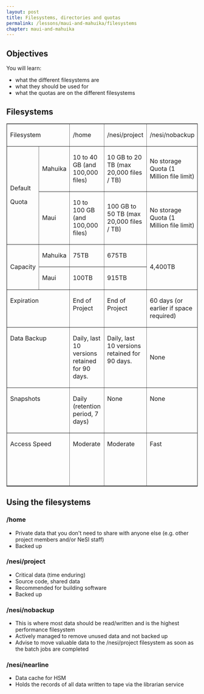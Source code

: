 ```yaml
---
layout: post
title: Filesystems, directories and quotas
permalink: /lessons/maui-and-mahuika/filesystems
chapter: maui-and-mahuika
---
```


## Objectives

You will learn:

* what the different filesystems are
* what they should be used for
* what the quotas are on the different filesystems

## Filesystems

<table border="1" cellspacing="0" cellpadding="0">
    <tbody>
        <tr>
            <td width="144" colspan="2" valign="top">
                <p>
                    Filesystem
                </p>
            </td>
            <td width="115" valign="top">
                <p>
                    /home
                </p>
            </td>
            <td width="115" valign="top">
                <p>
                    /nesi/project
                </p>
            </td>
            <td width="115" valign="top">
                <p>
                    /nesi/nobackup
                </p>
            </td>
            <td width="115" valign="top">
                <p>
                    /nesi/nearline
                </p>
            </td>
        </tr>
        <tr>
            <td width="62" rowspan="2">
                <p>
                    Default
                </p>
                <p>
                    Quota
                </p>
            </td>
            <td width="82">
                <p>
                    Mahuika
                </p>
            </td>
            <td width="115">
                <p>
                    10 to 40 GB (and 100,000 files)
                </p>
            </td>
            <td width="115">
                <p>
                    10 GB to 20 TB (max 20,000 files / TB)
                </p>
            </td>
            <td width="115">
                <p>
                    No storage Quota (1 Million file limit)
                </p>
            </td>
            <td width="115" rowspan="2">
                <p>
                    No Size Limit, 500,000 files, each no smaller than 5 MB
                </p>
            </td>
        </tr>
        <tr>
            <td width="82">
                <p>
                    Maui
                </p>
            </td>
            <td width="115">
                <p>
                    10 to 100 GB (and 100,000 files)
                </p>
            </td>
            <td width="115">
                <p>
                    100 GB to 50 TB (max 20,000 files / TB)
                </p>
            </td>
            <td width="115">
                <p>
                    No storage Quota (1 Million file limit)
                </p>
            </td>
        </tr>
        <tr>
            <td width="62" rowspan="2">
                <p>
                    Capacity
                </p>
            </td>
            <td width="82" valign="top">
                <p>
                    Mahuika
                </p>
            </td>
            <td width="115" valign="top">
                <p>
                    75TB
                </p>
            </td>
            <td width="115" valign="top">
                <p>
                    675TB
                </p>
            </td>
            <td width="115" rowspan="2">
                <p>
                    4,400TB
                </p>
            </td>
            <td width="115" rowspan="2">
                <p>
                    &gt;100 PB (media funded by each project)
                </p>
            </td>
        </tr>
        <tr>
            <td width="82" valign="top">
                <p>
                    Maui
                </p>
            </td>
            <td width="115" valign="top">
                <p>
                    100TB
                </p>
            </td>
            <td width="115" valign="top">
                <p>
                    915TB
                </p>
            </td>
        </tr>
        <tr>
            <td width="144" colspan="2" valign="top">
                <p>
                    Expiration
                </p>
            </td>
            <td width="115" valign="top">
                <p>
                    End of Project
                </p>
            </td>
            <td width="115" valign="top">
                <p>
                    End of Project
                </p>
            </td>
            <td width="115" valign="top">
                <p>
                    60 days (or earlier if space required)
                </p>
            </td>
            <td width="115" valign="top">
                <p>
                    End of Project
                </p>
            </td>
        </tr>
        <tr>
            <td width="144" colspan="2" valign="top">
                <p>
                    Data Backup
                </p>
            </td>
            <td width="115" valign="top">
                <p>
                    Daily, last 10 versions retained for 90 days.
                </p>
            </td>
            <td width="115" valign="top">
                <p>
                    Daily, last 10 versions retained for 90 days.
                </p>
            </td>
            <td width="115">
                <p>
                    None
                </p>
            </td>
            <td width="115" valign="top">
                <p>
                    Replicated to offsite tape library
                </p>
            </td>
        </tr>
        <tr>
            <td width="144" colspan="2" valign="top">
                <p>
                    Snapshots
                </p>
            </td>
            <td width="115" valign="top">
                <p>
                    Daily (retention period, 7 days)
                </p>
            </td>
            <td width="115" valign="top">
                <p>
                    None
                </p>
            </td>
            <td width="115" valign="top">
                <p>
                    None
                </p>
            </td>
            <td width="115" valign="top">
                <p>
                    None
                </p>
            </td>
        </tr>
        <tr>
            <td width="144" colspan="2" valign="top">
                <p>
                    Access Speed
                </p>
            </td>
            <td width="115" valign="top">
                <p>
                    Moderate
                </p>
            </td>
            <td width="115" valign="top">
                <p>
                    Moderate
                </p>
            </td>
            <td width="115" valign="top">
                <p>
                    Fast
                </p>
            </td>
            <td width="115" valign="top">
                <p>
Slow. Only accessible via the Librarian Service.
                </p>
            </td>
        </tr>
    </tbody>
</table>

## Using the filesystems

### /home

* Private data that you don't need to share with anyone else (e.g. other project members and/or NeSI staff)
* Backed up

### /nesi/project

* Critical data (time enduring)
* Source code, shared data
* Recommended for building software
* Backed up

### /nesi/nobackup

* This is where most data should be read/written and is the highest performance filesystem
* Actively managed to remove unused data and not backed up
* Advise to move valuable data to the /nesi/project filesystem as soon as the batch jobs are completed

### /nesi/nearline

* Data cache for HSM
* Holds the records of all data written to tape via the librarian service
